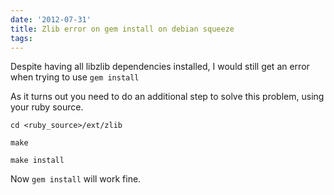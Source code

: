 ```yaml
---
date: '2012-07-31'
title: Zlib error on gem install on debian squeeze
tags: 
---
```

<p>Despite having all libzlib dependencies installed, I would still get an error when trying to use <code>gem install</code></p>

<p>As it turns out you need to do an additional step to solve this problem, using your ruby source.</p>

<p><code>cd &lt;ruby_source&gt;/ext/zlib</code></p>

<p><code>make</code></p>

<p><code>make install</code></p>

<p>Now <code>gem install</code> will work fine.</p>
